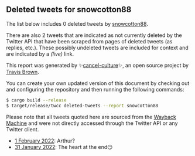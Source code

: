 ## Deleted tweets for snowcotton88

The list below includes 0 deleted tweets by
[snowcotton88](https://twitter.com/snowcotton88).

There are also 2 tweets that are indicated as not currently
deleted by the Twitter API that have been scraped from pages of deleted tweets (as replies, etc.).
These possibly undeleted tweets are included for context and are indicated by a _(live)_ link.


This report was generated by ✨[cancel-culture](https://github.com/travisbrown/cancel-culture)✨,
an open source project by [Travis Brown](https://twitter.com/travisbrown).

You can create your own updated version of this document by checking out and configuring the
repository and then running the following commands:

```bash
$ cargo build --release
$ target/release/twcc deleted-tweets --report snowcotton88
```

Please note that all tweets quoted here are sourced from the
[Wayback Machine](https://web.archive.org) and were not directly accessed through the Twitter API or
any Twitter client.

* [ 1 February 2022](https://web.archive.org/web/20220201000327/https://twitter.com/snowcotton88/status/1488301929017057281): Arthur? <!--1488301929017057281-->
* [31 January 2022](https://web.archive.org/web/20220131234211/https://twitter.com/snowcotton88/status/1488295286636171269): The heart at the end😏 <!--1488295286636171269-->
